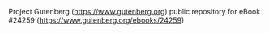 Project Gutenberg (https://www.gutenberg.org) public repository for eBook #24259 (https://www.gutenberg.org/ebooks/24259)
